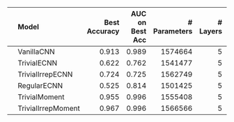 |    | Model              |   Best Accuracy |   AUC on Best Acc |   # Parameters |   # Layers |   Stage 1 Channels |
|:---|:-------------------|----------------:|------------------:|---------------:|-----------:|-------------------:|
|    | VanillaCNN         |           0.913 |             0.989 |        1574664 |          5 |                 32 |
|    | TrivialECNN        |           0.622 |             0.762 |        1541477 |          5 |                 67 |
|    | TrivialIrrepECNN   |           0.724 |             0.725 |        1562749 |          5 |                 62 |
|    | RegularECNN        |           0.525 |             0.814 |        1501425 |          5 |                 29 |
|    | TrivialMoment      |           0.955 |             0.996 |        1555408 |          5 |                 55 |
|    | TrivialIrrepMoment |           0.967 |             0.996 |        1566566 |          5 |                 59 |